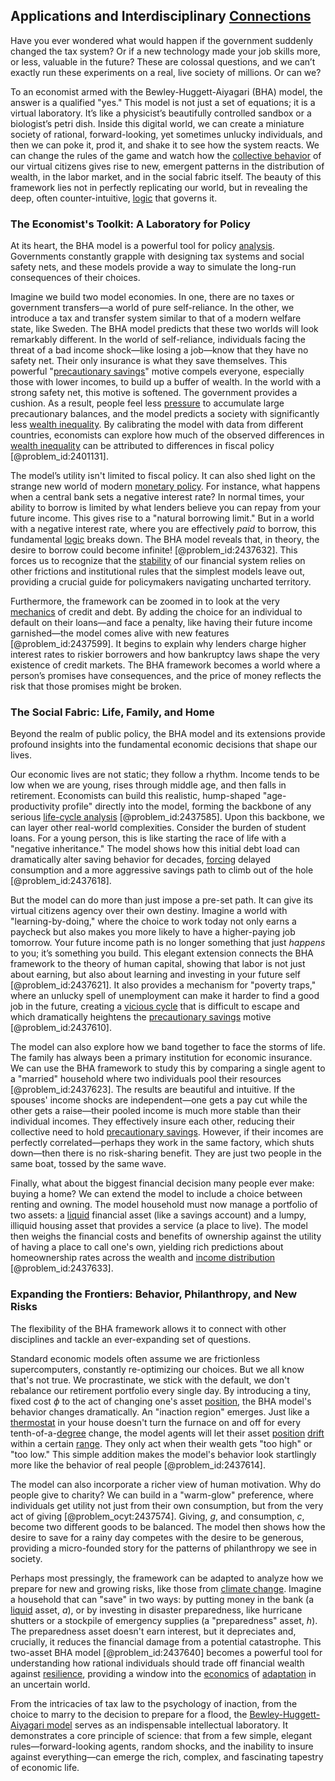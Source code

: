 ## Applications and Interdisciplinary [Connections](@article_id:193345)

Have you ever wondered what would happen if the government suddenly changed the tax system? Or if a new technology made your job skills more, or less, valuable in the future? These are colossal questions, and we can’t exactly run these experiments on a real, live society of millions. Or can we?

To an economist armed with the Bewley-Huggett-Aiyagari (BHA) model, the answer is a qualified "yes." This model is not just a set of equations; it is a virtual laboratory. It’s like a physicist’s beautifully controlled sandbox or a biologist’s petri dish. Inside this digital world, we can create a miniature society of rational, forward-looking, yet sometimes unlucky individuals, and then we can poke it, prod it, and shake it to see how the system reacts. We can change the rules of the game and watch how the [collective behavior](@article_id:146002) of our virtual citizens gives rise to new, emergent patterns in the distribution of wealth, in the labor market, and in the social fabric itself. The beauty of this framework lies not in perfectly replicating our world, but in revealing the deep, often counter-intuitive, [logic](@article_id:266330) that governs it.

### The Economist's Toolkit: A Laboratory for Policy

At its heart, the BHA model is a powerful tool for policy [analysis](@article_id:157812). Governments constantly grapple with designing tax systems and social safety nets, and these models provide a way to simulate the long-run consequences of their choices.

Imagine we build two model economies. In one, there are no taxes or government transfers—a world of pure self-reliance. In the other, we introduce a tax and transfer system similar to that of a modern welfare state, like Sweden. The BHA model predicts that these two worlds will look remarkably different. In the world of self-reliance, individuals facing the threat of a bad income shock—like losing a job—know that they have no safety net. Their only insurance is what they save themselves. This powerful "[precautionary savings](@article_id:135746)" motive compels everyone, especially those with lower incomes, to build up a buffer of wealth. In the world with a strong safety net, this motive is softened. The government provides a cushion. As a result, people feel less [pressure](@article_id:141669) to accumulate large precautionary balances, and the model predicts a society with significantly less [wealth inequality](@article_id:138891). By calibrating the model with data from different countries, economists can explore how much of the observed differences in [wealth inequality](@article_id:138891) can be attributed to differences in fiscal policy [@problem_id:2401131].

The model’s utility isn't limited to fiscal policy. It can also shed light on the strange new world of modern [monetary policy](@article_id:143345). For instance, what happens when a central bank sets a negative interest rate? In normal times, your ability to borrow is limited by what lenders believe you can repay from your future income. This gives rise to a "natural borrowing limit." But in a world with a negative interest rate, where you are effectively *paid* to borrow, this fundamental [logic](@article_id:266330) breaks down. The BHA model reveals that, in theory, the desire to borrow could become infinite! [@problem_id:2437632]. This forces us to recognize that the [stability](@article_id:142499) of our financial system relies on other frictions and institutional rules that the simplest models leave out, providing a crucial guide for policymakers navigating uncharted territory.

Furthermore, the framework can be zoomed in to look at the very [mechanics](@article_id:151174) of credit and debt. By adding the choice for an individual to default on their loans—and face a penalty, like having their future income garnished—the model comes alive with new features [@problem_id:2437599]. It begins to explain why lenders charge higher interest rates to riskier borrowers and how bankruptcy laws shape the very existence of credit markets. The BHA framework becomes a world where a person’s promises have consequences, and the price of money reflects the risk that those promises might be broken.

### The Social Fabric: Life, Family, and Home

Beyond the realm of public policy, the BHA model and its extensions provide profound insights into the fundamental economic decisions that shape our lives.

Our economic lives are not static; they follow a rhythm. Income tends to be low when we are young, rises through middle age, and then falls in retirement. Economists can build this realistic, hump-shaped "age-productivity profile" directly into the model, forming the backbone of any serious [life-cycle analysis](@article_id:153619) [@problem_id:2437585]. Upon this backbone, we can layer other real-world complexities. Consider the burden of student loans. For a young person, this is like starting the race of life with a "negative inheritance." The model shows how this initial debt load can dramatically alter saving behavior for decades, [forcing](@article_id:149599) delayed consumption and a more aggressive savings path to climb out of the hole [@problem_id:2437618].

But the model can do more than just impose a pre-set path. It can give its virtual citizens agency over their own destiny. Imagine a world with "learning-by-doing," where the choice to work today not only earns a paycheck but also makes you more likely to have a higher-paying job tomorrow. Your future income path is no longer something that just *happens* to you; it’s something you build. This elegant extension connects the BHA framework to the theory of human capital, showing that labor is not just about earning, but also about learning and investing in your future self [@problem_id:2437621]. It also provides a mechanism for "poverty traps," where an unlucky spell of unemployment can make it harder to find a good job in the future, creating a [vicious cycle](@article_id:149815) that is difficult to escape and which dramatically heightens the [precautionary savings](@article_id:135746) motive [@problem_id:2437610].

The model can also explore how we band together to face the storms of life. The family has always been a primary institution for economic insurance. We can use the BHA framework to study this by comparing a single agent to a "married" household where two individuals pool their resources [@problem_id:2437623]. The results are beautiful and intuitive. If the spouses' income shocks are independent—one gets a pay cut while the other gets a raise—their pooled income is much more stable than their individual incomes. They effectively insure each other, reducing their collective need to hold [precautionary savings](@article_id:135746). However, if their incomes are perfectly correlated—perhaps they work in the same factory, which shuts down—then there is no risk-sharing benefit. They are just two people in the same boat, tossed by the same wave.

Finally, what about the biggest financial decision many people ever make: buying a home? We can extend the model to include a choice between renting and owning. The model household must now manage a portfolio of two assets: a [liquid](@article_id:158884) financial asset (like a savings account) and a lumpy, illiquid housing asset that provides a service (a place to live). The model then weighs the financial costs and benefits of ownership against the utility of having a place to call one's own, yielding rich predictions about homeownership rates across the wealth and [income distribution](@article_id:275515) [@problem_id:2437633].

### Expanding the Frontiers: Behavior, Philanthropy, and New Risks

The flexibility of the BHA framework allows it to connect with other disciplines and tackle an ever-expanding set of questions.

Standard economic models often assume we are frictionless supercomputers, constantly re-optimizing our choices. But we all know that's not true. We procrastinate, we stick with the default, we don't rebalance our retirement portfolio every single day. By introducing a tiny, fixed cost $\phi$ to the act of changing one's asset [position](@article_id:167295), the BHA model's behavior changes dramatically. An "inaction region" emerges. Just like a [thermostat](@article_id:142901) in your house doesn't turn the furnace on and off for every tenth-of-a-[degree](@article_id:269934) change, the model agents will let their asset [position](@article_id:167295) [drift](@article_id:268312) within a certain [range](@article_id:154892). They only act when their wealth gets "too high" or "too low." This simple addition makes the model's behavior look startlingly more like the behavior of real people [@problem_id:2437614].

The model can also incorporate a richer view of human motivation. Why do people give to charity? We can build in a "warm-glow" preference, where individuals get utility not just from their own consumption, but from the very act of giving [@problem_ocyt:2437574]. Giving, $g$, and consumption, $c$, become two different goods to be balanced. The model then shows how the desire to save for a rainy day competes with the desire to be generous, providing a micro-founded story for the patterns of philanthropy we see in society.

Perhaps most pressingly, the framework can be adapted to analyze how we prepare for new and growing risks, like those from [climate change](@article_id:138399). Imagine a household that can "save" in two ways: by putting money in the bank (a [liquid](@article_id:158884) asset, $a$), or by investing in disaster preparedness, like hurricane shutters or a stockpile of emergency supplies (a "preparedness" asset, $h$). The preparedness asset doesn't earn interest, but it depreciates and, crucially, it reduces the financial damage from a potential catastrophe. This two-asset BHA model [@problem_id:2437640] becomes a powerful tool for understanding how rational individuals should trade off financial wealth against [resilience](@article_id:194821), providing a window into the [economics](@article_id:271560) of [adaptation](@article_id:154009) in an uncertain world.

From the intricacies of tax law to the psychology of inaction, from the choice to marry to the decision to prepare for a flood, the [Bewley-Huggett-Aiyagari model](@article_id:146140) serves as an indispensable intellectual laboratory. It demonstrates a core principle of science: that from a few simple, elegant rules—forward-looking agents, random shocks, and the inability to insure against everything—can emerge the rich, complex, and fascinating tapestry of economic life.